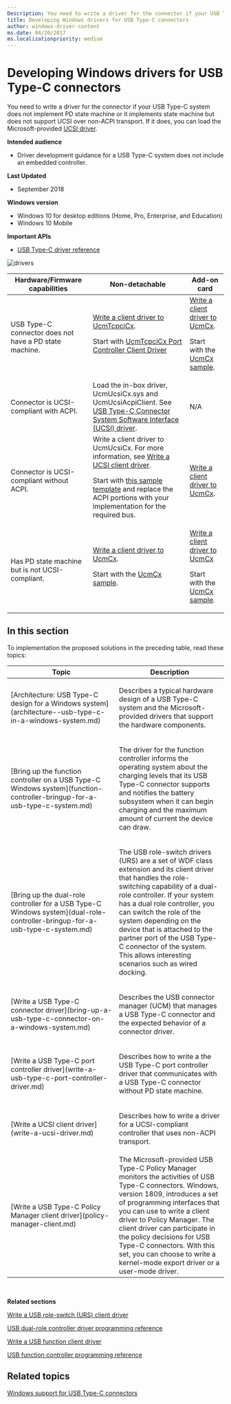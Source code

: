 ```yaml
---
Description: You need to write a driver for the connector if your USB Type-C system does not include an embedded controller, otherwise you can load the Microsoft-provided UCSI driver.
title: Developing Windows drivers for USB Type-C connectors
author: windows-driver-content
ms.date: 04/20/2017
ms.localizationpriority: medium
---
```


# Developing Windows drivers for USB Type-C connectors
You need to write a driver for the connector if your USB Type-C system does not implement PD state machine or it implements state machine but does not support UCSI over non-ACPI transport. If it does, you can load the Microsoft-provided [UCSI driver](ucsi.md).

**Intended audience**

-   Driver development guidance for a USB Type-C system does not include an embedded controller.

**Last Updated**

-   September 2018

**Windows version**

-   Windows 10 for desktop editions (Home, Pro, Enterprise, and Education)
-   Windows 10 Mobile

**Important APIs**

-   [USB Type-C driver reference](https://docs.microsoft.com/windows-hardware/drivers/ddi/content/_usbref/#type-c-driver-reference)

![drivers](images/drivers-c.png)

| Hardware/Firmware capabilities                        | Non-detachable    | Add-on card    | 
|------------------------------------------------------ |-------------      |---            |
|USB Type-C connector does not have a PD state machine.  | [Write a client driver to UcmTcpciCx](https://docs.microsoft.com/windows-hardware/drivers/usbcon/write-a-usb-type-c-port-controller-driver). <p>Start with [UcmTcpciCx Port Controller Client Driver](https://github.com/Microsoft/Windows-driver-samples/tree/master/usb/UcmTcpciCxClientSample) </p>| [Write a client driver to UcmCx](https://docs.microsoft.com/windows-hardware/drivers/usbcon/bring-up-a-usb-type-c-connector-on-a-windows-system). <p>Start with the [UcmCx sample](https://github.com/Microsoft/Windows-driver-samples/tree/master/usb/UcmCxUcsi).</p>| 
|Connector is UCSI-compliant with ACPI.                  | Load the in-box driver, UcmUcsiCx.sys and UcmUcsiAcpiClient. See [USB Type-C Connector System Software Interface (UCSI) driver](https://docs.microsoft.com/windows-hardware/drivers/usbcon/ucsi). |N/A| 
|Connector is UCSI-compliant without ACPI.| Write a client driver to UcmUcsiCx. For more information, see [Write a UCSI client driver](write-a-ucsi-driver.md). <p>Start with [this sample template](https://github.com/Microsoft/Windows-driver-samples/tree/master/usb/UcmCxUcsi) and replace the ACPI portions with your implementation for the required bus.| [Write a client driver to UcmCx](https://docs.microsoft.com/windows-hardware/drivers/usbcon/bring-up-a-usb-type-c-connector-on-a-windows-system). |
| Has PD state machine but is not UCSI-compliant.| [Write a client driver to UcmCx](https://docs.microsoft.com/windows-hardware/drivers/usbcon/bring-up-a-usb-type-c-connector-on-a-windows-system). <p>Start with the [UcmCx sample](https://github.com/Microsoft/Windows-driver-samples/tree/master/usb/UcmCxUcsi).  | [Write a client driver to UcmCx](https://docs.microsoft.com/windows-hardware/drivers/usbcon/bring-up-a-usb-type-c-connector-on-a-windows-system)<p>Start with the [UcmCx sample](https://github.com/Microsoft/Windows-driver-samples/tree/master/usb/UcmCxUcsi). </p>|                 
## In this section
To implementation the proposed solutions in the preceding table, read these topics:
<table>
<colgroup>
<col width="50%" />
<col width="50%" />
</colgroup>
<thead>
<tr class="header">
<th>Topic</th>
<th>Description</th>
</tr>
</thead>
<tbody>
<tr class="odd">
<td><p>[Architecture: USB Type-C design for a Windows system](architecture--usb-type-c-in-a-windows-system.md)</p></td>
<td><p>Describes a typical hardware design of a USB Type-C system and the Microsoft-provided drivers that support the hardware components.</p></td>
</tr>
<tr class="even">
<td><p>[Bring up the function controller on a USB Type-C Windows system](function-controller-bringup-for-a-usb-type-c-system.md)</p></td>
<td><p>The driver for the function controller informs the operating system about the charging levels that its USB Type-C connector supports and notifies the battery subsystem when it can begin charging and the maximum amount of current the device can draw.</p></td>
</tr>
<tr class="odd">
<td><p>[Bring up the dual-role controller for a USB Type-C Windows system](dual-role-controller-bringup-for-a-usb-type-c-system.md)</p></td>
<td><p>The USB role-switch drivers (URS) are a set of WDF class extension and its client driver that handles the role-switching capability of a dual-role controller. If your system has a dual role controller, you can switch the role of the system depending on the device that is attached to the partner port of the USB Type-C connector of the system. This allows interesting scenarios such as wired docking.</p></td>
</tr>
<tr class="even">
<td><p>[Write a USB Type-C connector driver](bring-up-a-usb-type-c-connector-on-a-windows-system.md)</p></td>
<td><p>Describes the USB connector manager (UCM) that manages a USB Type-C connector and the expected behavior of a connector driver.</p></td>
</tr>
<tr class="odd">
<td><p>[Write a USB Type-C port controller driver](write-a-usb-type-c-port-controller-driver.md)</p></td>
<td><p>Describes how to write a the USB Type-C port controller driver that communicates with a USB Type-C connector without PD state machine. </p></td>

</tr>
<tr class="even">
<td><p>[Write a UCSI client driver](write-a-ucsi-driver.md)</p></td>
<td><p>Describes how to write a driver for a UCSI-compliant controller that uses non-ACPI transport. </p></td>

</tr>

<tr>
<tr class="odd">
<td>[Write a USB Type-C Policy Manager client driver](policy-manager-client.md)</td>
<td>The Microsoft-provided USB Type-C Policy Manager monitors the activities of USB Type-C connectors. Windows, version 1809, introduces a set of programming interfaces that you can use to write a client driver to Policy Manager. The client driver can participate in the policy decisions for USB Type-C connectors. With this set, you can choose to write a kernel-mode export driver or a user-mode driver. </td>
</tbody>
</table>

 

**Related sections**

[Write a USB role-switch (URS) client driver ](usb-dual-role-driver-stack-architecture.md)

[USB dual-role controller driver programming reference](https://msdn.microsoft.com/library/windows/hardware/mt628026)

[Write a USB function client driver](developing-windows-drivers-for-usb-function-controllers.md)  

[USB function controller programming reference](https://msdn.microsoft.com/library/windows/hardware/mt188013)

## Related topics

[Windows support for USB Type-C connectors](oem-tasks-for-bringing-up-a-usb-typec.md)  





